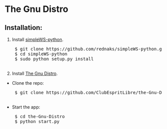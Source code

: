The Gnu Distro
==============

## Installation:  

1. Install [simpleWS-python](https://github.com/rednaks/simpleWS-python).
    <pre>
    $ git clone https://github.com/rednaks/simpleWS-python.git
    $ cd simpleWS-python
    $ sudo python setup.py install
    </pre>
2. Install [The Gnu Distro](https://github.com/ClubEspritLibre/the-Gnu-Distro.git).
  * Clone the repo:
     <pre>
     $ git clone https://github.com/ClubEspritLibre/the-Gnu-Distro.git
     </pre>
  * Start the app:
     <pre>
     $ cd the-Gnu-Distro
     $ python start.py 
     </pre>

